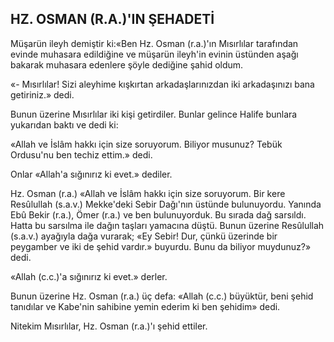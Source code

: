 ## HZ. OSMAN (R.A.)'IN ŞEHADETİ

Müşarün ileyh demiştir ki:«Ben Hz. Osman (r.a.)'ın Mısırlılar tarafından evinde muhasara edildiğine ve müşarün ileyh'in evinin üstünden aşağı bakarak muhasara edenlere şöyle dediğine şahid oldum.

«- Mısırlılar! Sizi aleyhime kışkırtan arka­daşlarınızdan iki arkadaşınızı bana getiriniz.» dedi.

Bunun üzerine Mısırlılar iki kişi getirdiler. Bunlar gelince Halife bunlara yukarıdan baktı ve dedi ki:

«Allah ve İslâm hakkı için size soruyorum. Biliyor musunuz? Tebük Ordusu'nu ben techiz et­tim.» dedi.

Onlar «Allah'a sığınırız ki evet.» dediler.

Hz. Osman (r.a.) «Allah ve İslâm hakkı için size soruyorum. Bir kere Resûlullah (s.a.v.) Mek­ke'deki Sebir Dağı'nın üstünde bulunuyordu. Ya­nında Ebû Bekir (r.a.), Ömer (r.a.) ve ben bu­lunuyorduk. Bu sırada dağ sarsıldı. Hatta bu sar­sılma ile dağın taşları yamacına düştü. Bunun üzerine Resûlullah (s.a.v.) ayağıyla dağa vura­rak; «Ey Sebir! Dur, çünkü üzerinde bir peygamber ve iki de şehid vardır.» buyurdu. Bunu da biliyor muydunuz?» dedi.

«Allah (c.c.)'a sığınırız ki evet.» derler.

Bunun üzerine Hz. Osman (r.a.) üç defa: «Al­lah (c.c.) büyüktür, beni şehid tanıdılar ve Kabe'­nin sahibine yemin ederim ki ben şehidim» dedi.

Nitekim Mısırlılar, Hz. Osman (r.a.)'ı şehid ettiler.
